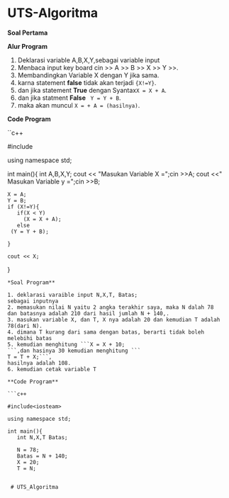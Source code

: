 # UTS-Algoritma


**Soal Pertama**

**Alur Program**

1. Deklarasi variable A,B,X,Y,sebagai variable input
2. Menbaca input key board cin >> A >> B >> X >> Y >>.
3. Membandingkan Variable X dengan Y jika sama.
4. karna statement **false** tidak akan terjadi ```{X!=Y}```.
5. dan jika statement **True** dengan Syantax```X = X + A```.
6. dan jika statment **False** ``` Y = Y + B```.
7. maka akan muncul ``` X = + A = (hasilnya) ```.

**Code Program**

``c++

#include<iosteam>

using namespace std;

int main(){
    int A,B,X,Y;
    cout << "Masukan Variable X =";cin >>A;
    cout <<" Masukan Variable y =";cin >>B;

    X = A;
    Y = B;
    if (X!=Y){
       if(X < Y)
         (X = X + A);
       else
	 (Y = Y + B);

    }
  
    cout << X;

}

```
*Soal Program**

1. deklarasi varaible input N,X,T, Batas;
sebagai inputnya
2. memasukan nilai N yaitu 2 angka terakhir saya, maka N dalah 78
dan batasnya adalah 210 dari hasil jumlah N + 140,.
3. masukan variable X, dan T, X nya adalah 20 dan kemudian T adalah 78(dari N).
4. dimana T kurang dari sama dengan batas, berarti tidak boleh melebihi batas 
5. kemudian menghitung ```X = X + 10;
```,dan hasinya 30 kemudian menghitung ```
T = T + X;```,
hasilnya adalah 108.
6. kemudian cetak variable T 

**Code Program**

```c++

#include<iosteam>

using namespace std;

int main(){
   int N,X,T Batas;

   N = 78;
   Batas = N + 140;
   X = 20;
   T = N;
 

 # UTS_Algoritma
